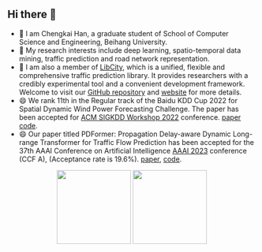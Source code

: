 ## Hi there 👋

- 🔭 I am Chengkai Han, a graduate student of School of Computer Science and Engineering, Beihang University.
- 🌱 My research interests include deep learning, spatio-temporal data mining, traffic prediction and road network representation.
- 👯 I am also a member of [LibCity](https://github.com/LibCity/Bigscity-LibCity), which is a unified, flexible and comprehensive traffic prediction library. It provides researchers with a credibly experimental tool and a convenient development framework. Welcome to visit our [GitHub repository](https://github.com/LibCity/Bigscity-LibCity) and [website](https://libcity.ai) for more details.
- 😄 We rank 11th in the Regular track of the Baidu KDD Cup 2022 for Spatial Dynamic Wind Power Forecasting Challenge. The paper has been accepted for [ACM SIGKDD Workshop 2022](https://aistudio.baidu.com/aistudio/competition/detail/152/0/introduction) conference. [paper](https://baidukddcup2022.github.io/papers/Baidu_KDD_Cup_2022_Workshop_paper_9863.pdf) [code](https://github.com/BUAABIGSCity/KDDCUP2022).
- 😄 Our paper titled PDFormer: Propagation Delay-aware Dynamic Long-range Transformer for Traffic Flow Prediction has been accepted for the 37th AAAI Conference on Artificial Intelligence [AAAI 2023](https://aaai-23.aaai.org/) conference (CCF A), (Acceptance rate is 19.6%). [paper](https://arxiv.org/abs/2301.07945), [code](https://github.com/BUAABIGSCity/PDFormer).

<p align="center">
<img height="150px" src="https://github-readme-stats.vercel.app/api?username=NickHan-cs&show_icons=true&theme=radical&count_private=true" />
<img height="150px" src="https://github-readme-stats.vercel.app/api/top-langs/?username=NickHan-cs&layout=compact&theme=radical" />
</p>

<!--
![Chengkai Han's GitHub stats](https://github-readme-stats.vercel.app/api?username=NickHan-cs&show_icons=true&theme=radical&count_private=true)

![Chengkai Han's Language](https://github-readme-stats.vercel.app/api/top-langs/?username=NickHan-cs&layout=compact&theme=radical)
-->

<!--
**NickHan-cs/NickHan-cs** is a ✨ _special_ ✨ repository because its `README.md` (this file) appears on your GitHub profile.

Here are some ideas to get you started:

- 🔭 I’m currently working on ...
- 🌱 I’m currently learning ...
- 👯 I’m looking to collaborate on ...
- 🤔 I’m looking for help with ...
- 💬 Ask me about ...
- 📫 How to reach me: ...
- 😄 Pronouns: ...
- ⚡ Fun fact: ...
-->
